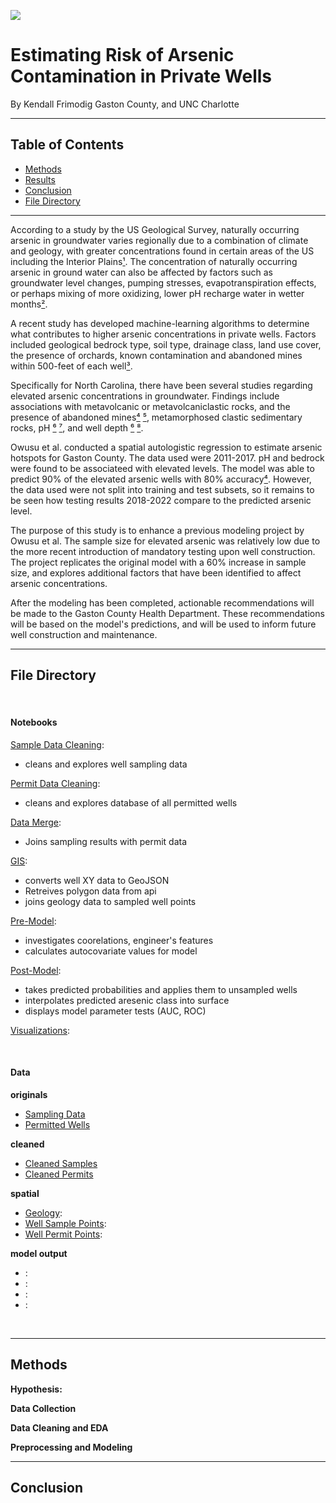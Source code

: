 ![](fig/elevated1geology.png)



# Estimating Risk of Arsenic Contamination in Private Wells

By Kendall Frimodig 
Gaston County, and UNC Charlotte

---





## Table of Contents



- [Methods](#methods)
- [Results](#results)
- [Conclusion](#conclusion)
- [File Directory](#file-directory)





___


According to a study by the US Geological Survey, naturally occurring arsenic in groundwater varies regionally due to a combination of climate and geology, with greater concentrations found in certain areas of the US including the Interior Plains[¹](https://www.usgs.gov/publications/factors-affecting-temporal-variability-arsenic-groundwater-used-drinking-water-supply). The concentration of naturally occurring arsenic in ground water can also be affected by factors such as groundwater level changes, pumping stresses, evapotranspiration effects, or perhaps mixing of more oxidizing, lower pH recharge water in wetter months[²](https://cfpub.epa.gov/si/si_public_record_report.cfm?dirEntryId=288404).

A recent study has developed machine-learning algorithms to determine what contributes to higher arsenic concentrations in private wells. Factors included geological bedrock type, soil type, drainage class, land use cover, the presence of orchards, known contamination and abandoned mines within 500-feet of each well[³](https://phys.org/news2022-12-algorithms-arsenic-contamination-private-wells.html).


Specifically for North Carolina, there have been several studies regarding elevated arsenic concentrations in groundwater. Findings include associations with metavolcanic or metavolcaniclastic rocks, and the presence of abandoned mines[⁴](http://h2o.enr.state.nc.us/gwp/Arsenic_Studies.htm) [⁵](https://pubs.usgs.gov/sir/2009/5149/), metamorphosed clastic sedimentary rocks, pH [⁶](https://pubs.usgs.gov/sir/2013/5072/pdf/sir2013-5072.pdf) [⁷](https://www.frontiersin.org/articles/10.3389/feart.2018.00111/full), and well depth [⁶](https://pubs.usgs.gov/sir/2013/5072/pdf/sir2013-5072.pdf) [⁸](https://scholars.duke.edu/display/pub772846).

 Owusu et al. conducted a spatial autologistic regression to estimate arsenic hotspots for Gaston County. The data used were 2011-2017. pH and bedrock were found to be associateed with elevated levels. The model was able to predict 90% of the elevated arsenic wells with 80% accuracy[⁴](https://www.ncbi.nlm.nih.gov/pmc/articles/PMC6296218/). However, the data used were not split into training and test subsets, so it remains to be seen how testing results 2018-2022 compare to the predicted arsenic level.


The purpose of this study is to enhance a previous modeling project by Owusu et al. []() The sample size for elevated arsenic was relatively low due to the more recent introduction of mandatory testing upon well construction. The project  replicates the original model with a 60% increase in sample size, and explores additional factors that have been identified to affect arsenic concentrations.




After the modeling has been completed, actionable recommendations will be made to the Gaston County Health Department. These recommendations will be based on the model's predictions, and will be used to inform future well construction and maintenance.



















---


## File Directory



<br>

#### Notebooks

[Sample Data Cleaning](./notebooks/cleaning-sample-data.ipynb):
- cleans and explores well sampling data

[Permit Data Cleaning](./notebooks/cleaning-permit-data.ipynb):
- cleans and explores database of all permitted wells

[Data Merge](./notebooks/merge-data.ipynb):
- Joins sampling results with permit data

[GIS](./notebooks/gis-processing.ipynb):
- converts well XY data to GeoJSON
- Retreives polygon data from api
- joins geology data to sampled well points

[Pre-Model](./notebooks/pre-model.ipynb):
- investigates coorelations, engineer's features
- calculates autocovariate values for model

[Post-Model](./notebooks/post-model.ipynb):
- takes predicted probabilities and applies them to unsampled wells
- interpolates predicted aresenic class into surface
- displays model parameter tests (AUC, ROC)

[Visualizations](./notebooks/visualization.ipynb):

<br>



#### Data

**originals**
* [Sampling Data](./data/csv/sampled_wells.xlsx)
* [Permitted Wells](./data/csv/permitted_wells.xlsx)

**cleaned**
* [Cleaned Samples](./data/csv/sampled_wells_cleaned.csv)
* [Cleaned Permits](./data/csv/permitted_wells_cleaned.csv)

**spatial**
* [Geology](./data/gis/polygon/geology.GeoJSON): 
* [Well Sample Points](./data/gis/point/ar_samples_w_geol.GeoJSON): 
* [Well Permit Points](./data/gis/point/all_wells.GeoJSON):

**model output**
* [](./data//.): 
* [](./data//.): 
* [](./data//.): 
* [](./data//.): 


<br>

---

## Methods

**Hypothesis:**


**Data Collection**


**Data Cleaning and EDA**



**Preprocessing and Modeling**




---

## Conclusion

